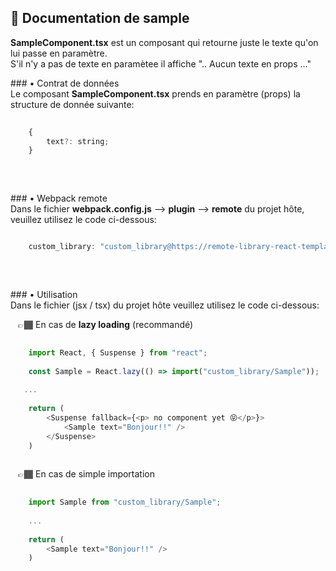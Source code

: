 ## 📄 Documentation de sample  
**SampleComponent.tsx** est un composant qui retourne juste le texte qu'on lui passe en paramètre.  
S'il n'y a pas de texte en paramètee il affiche ".. Aucun texte en props ..."

### • Contrat de données  
Le composant **SampleComponent.tsx**  prends en paramètre (props) la structure de donnée suivante:  

```js
     
    {
        text?: string;
    }
      
```  
&nbsp;  

### • Webpack remote  
Dans le fichier **webpack.config.js** --> **plugin** --> **remote** du projet hôte, veuillez utilisez le code ci-dessous:  

```js 

    custom_library: "custom_library@https://remote-library-react-template.vercel.app/remoteEntry.js ";  
      
```  
&nbsp;  

### • Utilisation  
Dans le fichier (jsx / tsx) du projet hôte veuillez utilisez le code ci-dessous: 

   👉🏾 En cas de **lazy loading** (recommandé)
```js
     
    import React, { Suspense } from "react";  
      
    const Sample = React.lazy(() => import("custom_library/Sample"));  
      
   ...  
      
    return (
        <Suspense fallback={<p> no component yet 😝</p>}>
            <Sample text="Bonjour!!" />
        </Suspense>
    )  
    
```  

   👉🏾 En cas de simple importation
```js
     
    import Sample from "custom_library/Sample";  
      
    ...  
      
    return (
        <Sample text="Bonjour!!" />
    ) 
      
```  
